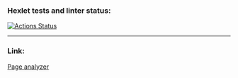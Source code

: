 ### Hexlet tests and linter status:
[![Actions Status](https://github.com/blacksmokezip/python-project-83/workflows/hexlet-check/badge.svg)](https://github.com/blacksmokezip/python-project-83/actions)

---

### Link:
[Page analyzer](https://page-analyzer-9ypy.onrender.com)